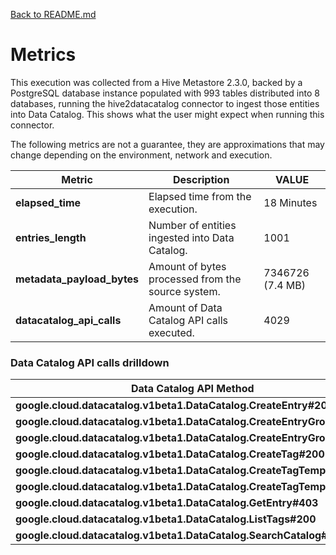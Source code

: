 [Back to README.md](../README.md)

# Metrics

This execution was collected from a Hive Metastore 2.3.0, backed by a PostgreSQL database instance populated with 993 tables distributed into 8 databases, running the hive2datacatalog connector to ingest
those entities into Data Catalog. This shows what the user might expect when running this connector.

The following metrics are not a guarantee, they are approximations that may change depending on the environment, network and execution.


| Metric                     | Description                                       | VALUE            |
| ---                        | ---                                               | ---              |
| **elapsed_time**           | Elapsed time from the execution.                  | 18 Minutes       |
| **entries_length**         | Number of entities ingested into Data Catalog.    | 1001             |
| **metadata_payload_bytes** | Amount of bytes processed from the source system. | 7346726 (7.4 MB) |
| **datacatalog_api_calls**  | Amount of Data Catalog API calls executed.        | 4029             |



### Data Catalog API calls drilldown

| Data Catalog API Method                                                 | Calls |
| ---                                                                     | ---   | 
| **google.cloud.datacatalog.v1beta1.DataCatalog.CreateEntry#200**        | 1001  | 
| **google.cloud.datacatalog.v1beta1.DataCatalog.CreateEntryGroup#200**   | 1     |
| **google.cloud.datacatalog.v1beta1.DataCatalog.CreateEntryGroup#409**   | 7     |  
| **google.cloud.datacatalog.v1beta1.DataCatalog.CreateTag#200**          | 1001  |
| **google.cloud.datacatalog.v1beta1.DataCatalog.CreateTagTemplate#200**  | 2     |
| **google.cloud.datacatalog.v1beta1.DataCatalog.CreateTagTemplate#409**  | 14    |
| **google.cloud.datacatalog.v1beta1.DataCatalog.GetEntry#403**           | 1001  | 
| **google.cloud.datacatalog.v1beta1.DataCatalog.ListTags#200**           | 1001  | 
| **google.cloud.datacatalog.v1beta1.DataCatalog.SearchCatalog#200**      | 1     |  
